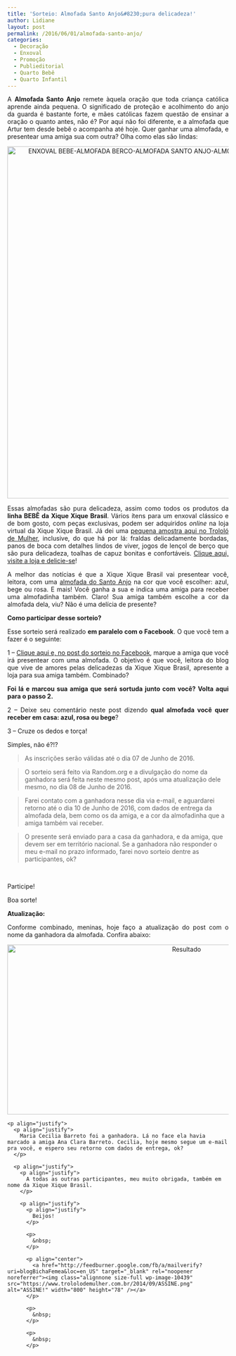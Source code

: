 ```yaml
---
title: 'Sorteio: Almofada Santo Anjo&#8230;pura delicadeza!'
author: Lidiane
layout: post
permalink: /2016/06/01/almofada-santo-anjo/
categories:
  - Decoração
  - Enxoval
  - Promoção
  - Publieditorial
  - Quarto Bebê
  - Quarto Infantil
---
```

<p align="justify">
  A <strong>Almofada Santo Anjo</strong> remete àquela oração que toda criança católica aprende ainda pequena. O significado de proteção e acolhimento do anjo da guarda é bastante forte, e mães católicas fazem questão de ensinar a oração o quanto antes, não é? Por aqui não foi diferente, e a almofada que Artur tem desde bebê o acompanha até hoje. Quer ganhar uma almofada, e presentear uma amiga sua com outra? Olha como elas são lindas:
</p>

<p align="center">
  <img class="alignnone size-full wp-image-12611" src="https://www.trololodemulher.com.br/2016/05/ENXOVAL-BEBE-ALMOFADA-BERCO-ALMOFADA-SANTO-ANJO-ALMOFADA-ANJO-DA-GUARDA-SORTEIO800.jpg" alt="ENXOVAL BEBE-ALMOFADA BERCO-ALMOFADA SANTO ANJO-ALMOFADA ANJO DA GUARDA-SORTEIO800" width="800" height="800" />
</p>

<p style="text-align: justify;" align="justify">
  Essas almofadas são pura delicadeza, assim como todos os produtos da <strong>linha BEBÊ da Xique Xique Brasil</strong>. Vários ítens para um enxoval clássico e de bom gosto, com peças exclusivas, podem ser adquiridos <em>online</em> na loja virtual da Xique Xique Brasil. Já dei uma <a href="http://www.trololodemulher.com.br/2016/04/11/enxoval-de-bebe/" target="_blank" rel="noopener noreferrer">pequena amostra aqui no Trololó de Mulher</a>, inclusive, do que há por lá: fraldas delicadamente bordadas, panos de boca com detalhes lindos de viver, jogos de lençol de berço que são pura delicadeza, toalhas de capuz bonitas e confortáveis. <a href="http://www.xiquexiquebrasil.com.br/?ref=trololo" target="_blank" rel="noopener noreferrer">Clique aqui, visite a loja e delicie-se</a>!
</p>

<p style="text-align: justify;" align="justify">
  A melhor das notícias é que a Xique Xique Brasil vai presentear você, leitora, com uma <a href="http://www.xiquexiquebrasil.com.br/almofada-berco" target="_blank" rel="noopener noreferrer">almofada do Santo Anjo</a> na cor que você escolher: azul, bege ou rosa. E mais! Você ganha a sua e indica uma amiga para receber uma almofadinha também. Claro! Sua amiga também escolhe a cor da almofada dela, viu? Não é uma delícia de presente?
</p>

<p style="text-align: justify;" align="justify">
  <strong>Como participar desse sorteio?</strong>
</p>

<p style="text-align: justify;">
  Esse sorteio será realizado <strong>em paralelo com o Facebook</strong>. O que você tem a fazer é o seguinte:
</p>

<p style="text-align: justify;">
  1 – <a href="https://goo.gl/FSOKMk" target="_blank" rel="noopener noreferrer">Clique aqui e, no post do sorteio no Facebook</a>, marque a amiga que você irá presentear com uma almofada. O objetivo é que você, leitora do blog que vive de amores pelas delicadezas da Xique Xique Brasil, apresente a loja para sua amiga também. Combinado?
</p>

<p style="text-align: justify;">
  <strong>Foi lá e marcou sua amiga que será sortuda junto com você? Volta aqui para o passo 2.</strong>
</p>

<p style="text-align: justify;">
  2 – Deixe seu comentário neste post dizendo <strong>qual almofada você quer receber em casa: azul, rosa ou bege</strong>?
</p>

<p style="text-align: justify;">
  3 – Cruze os dedos e torça!
</p>

<p style="text-align: justify;">
  Simples, não é?!?
</p>

>As inscrições serão válidas até o dia 07 de Junho de 2016.

>O sorteio será feito via Random.org e a divulgação do nome da ganhadora será feita neste mesmo post, após uma atualização dele mesmo, no dia 08 de Junho de 2016.

>Farei contato com a ganhadora nesse dia via e-mail, e aguardarei retorno até o dia 10 de Junho de 2016, com dados de entrega da almofada dela, bem como os da amiga, e a cor da almofadinha que a amiga também vai receber.

>O presente será enviado para a casa da ganhadora, e da amiga, que devem ser em território nacional. Se a ganhadora não responder o meu e-mail no prazo informado, farei novo sorteio dentre as participantes, ok?

&nbsp;

Participe!

Boa sorte!

<p align="justify">
  <strong>Atualização:</strong>
</p>

<p align="justify">
  <p align="justify">
    Conforme combinado, meninas, hoje faço a atualização do post com o nome da ganhadora da almofada. Confira abaixo:
  </p>
  
  <p align="justify">
    <p align="center">
      <img class="alignnone size-full wp-image-12649" src="https://www.trololodemulher.com.br/2016/06/Resultado.jpg" alt="Resultado" width="800" height="386" />
    </p>
    
    <p align="justify">
      <p align="justify">
        Maria Cecilia Barreto foi a ganhadora. Lá no face ela havia marcado a amiga Ana Clara Barreto. Cecilia, hoje mesmo segue um e-mail pra você, e espero seu retorno com dados de entrega, ok?
      </p>
      
      <p align="justify">
        <p align="justify">
          A todas as outras participantes, meu muito obrigada, também em nome da Xique Xique Brasil.
        </p>
        
        <p align="justify">
          <p align="justify">
            Beijos!
          </p>
          
          <p>
            &nbsp;
          </p>
          
          <p align="center">
            <a href="http://feedburner.google.com/fb/a/mailverify?uri=blogBichaFemea&loc=en_US" target="_blank" rel="noopener noreferrer"><img class="alignnone size-full wp-image-10439" src="https://www.trololodemulher.com.br/2014/09/ASSINE.png" alt="ASSINE!" width="800" height="78" /></a>
          </p>
          
          <p>
            &nbsp;
          </p>
          
          <p>
            &nbsp;
          </p>